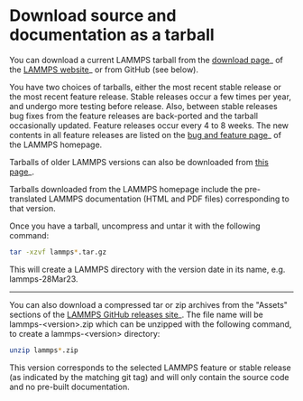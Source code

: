 # Download source and documentation as a tarball

You can download a current LAMMPS tarball from the [download
page](https://www.lammps.org/download.html)\_ of the [LAMMPS
website](https://www.lammps.org)\_ or from GitHub (see below).

You have two choices of tarballs, either the most recent stable release
or the most recent feature release. Stable releases occur a few times
per year, and undergo more testing before release. Also, between stable
releases bug fixes from the feature releases are back-ported and the
tarball occasionally updated. Feature releases occur every 4 to 8 weeks.
The new contents in all feature releases are listed on the [bug and
feature page](https://www.lammps.org/bug.html)\_ of the LAMMPS homepage.

Tarballs of older LAMMPS versions can also be downloaded from [this
page](https://download.lammps.org/tars/)\_.

Tarballs downloaded from the LAMMPS homepage include the pre-translated
LAMMPS documentation (HTML and PDF files) corresponding to that version.

Once you have a tarball, uncompress and untar it with the following
command:

``` bash
tar -xzvf lammps*.tar.gz
```

This will create a LAMMPS directory with the version date in its name,
e.g. lammps-28Mar23.

------------------------------------------------------------------------

You can also download a compressed tar or zip archives from the
\"Assets\" sections of the [LAMMPS GitHub releases
site](https://github.com/lammps/lammps/releases)\_. The file name will
be lammps-\<version\>.zip which can be unzipped with the following
command, to create a lammps-\<version\> directory:

``` bash
unzip lammps*.zip
```

This version corresponds to the selected LAMMPS feature or stable
release (as indicated by the matching git tag) and will only contain the
source code and no pre-built documentation.
